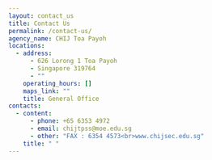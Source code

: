 ```yaml
---
layout: contact_us
title: Contact Us
permalink: /contact-us/
agency_name: CHIJ Toa Payoh
locations:
  - address:
      - 626 Lorong 1 Toa Payoh
      - Singapore 319764
      - ""
    operating_hours: []
    maps_link: ""
    title: General Office
contacts:
  - content:
      - phone: +65 6353 4972
      - email: chijtpss@moe.edu.sg
      - other: "FAX : 6354 4573<br>www.chijsec.edu.sg"
    title: " "
---
```

